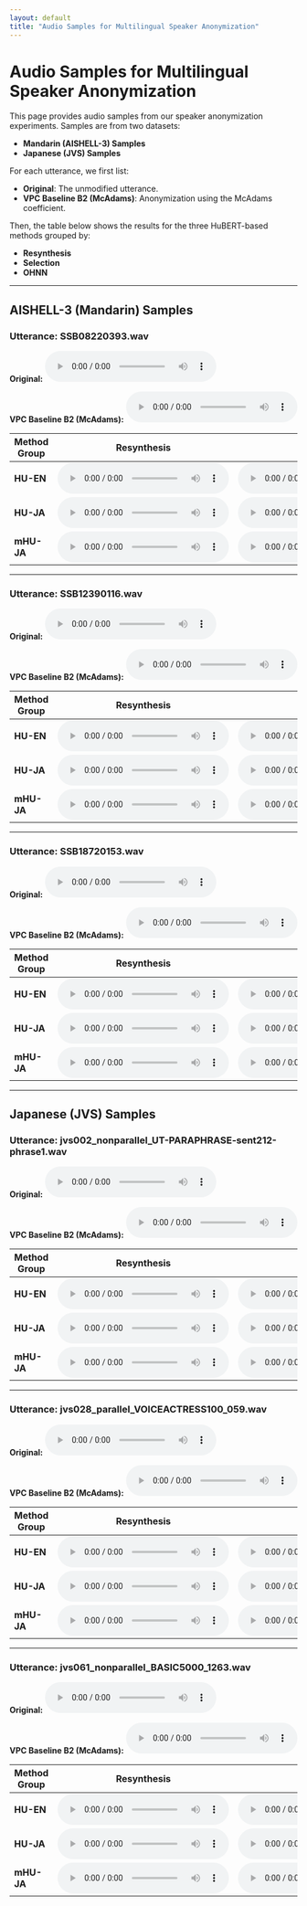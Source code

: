 ```yaml
---
layout: default
title: "Audio Samples for Multilingual Speaker Anonymization"
---
```


# Audio Samples for Multilingual Speaker Anonymization

This page provides audio samples from our speaker anonymization experiments. Samples are from two datasets:

- **Mandarin (AISHELL-3) Samples**
- **Japanese (JVS) Samples**

For each utterance, we first list:
- **Original**: The unmodified utterance.
- **VPC Baseline B2 (McAdams)**: Anonymization using the McAdams coefficient.

Then, the table below shows the results for the three HuBERT-based methods grouped by:
- **Resynthesis**
- **Selection**
- **OHNN**

---

## AISHELL-3 (Mandarin) Samples

### Utterance: SSB08220393.wav

**Original:**
<audio controls>
  <source src="cn/aishell3_test_asr/SSB08220393.wav" type="audio/wav">
Your browser does not support the audio element.
</audio>

**VPC Baseline B2 (McAdams):**
<audio controls>
  <source src="cn/aishell3_test_asr_mcadams/SSB08220393.wav" type="audio/wav">
Your browser does not support the audio element.
</audio>

| Method Group | Resynthesis | Selection | OHNN |
|--------------|-------------|-----------|------|
| **HU-EN**   | <audio controls><source src="cn/aishell3_test_asr_HU-EN-resynthesis/SSB08220393.wav" type="audio/wav"></audio> | <audio controls><source src="cn/aishell3_test_asr_HU-EN-selection/SSB08220393.wav" type="audio/wav"></audio> | <audio controls><source src="cn/aishell3_test_asr_HU-EN-ohnn/SSB08220393.wav" type="audio/wav"></audio> |
| **HU-JA**   | <audio controls><source src="cn/aishell3_test_asr_HU-JA-resynthesis/SSB08220393.wav" type="audio/wav"></audio> | <audio controls><source src="cn/aishell3_test_asr_HU-JA-selection/SSB08220393.wav" type="audio/wav"></audio> | <audio controls><source src="cn/aishell3_test_asr_HU-JA-ohnn/SSB08220393.wav" type="audio/wav"></audio> |
| **mHU-JA**  | <audio controls><source src="cn/aishell3_test_asr_MHU-JA-resynthesis/SSB08220393.wav" type="audio/wav"></audio> | <audio controls><source src="cn/aishell3_test_asr_MHU-JA-selection/SSB08220393.wav" type="audio/wav"></audio> | <audio controls><source src="cn/aishell3_test_asr_MHU-JA-ohnn/SSB08220393.wav" type="audio/wav"></audio> |

---

### Utterance: SSB12390116.wav

**Original:**
<audio controls>
  <source src="cn/aishell3_test_asr/SSB12390116.wav" type="audio/wav">
Your browser does not support the audio element.
</audio>

**VPC Baseline B2 (McAdams):**
<audio controls>
  <source src="cn/aishell3_test_asr_mcadams/SSB12390116.wav" type="audio/wav">
Your browser does not support the audio element.
</audio>

| Method Group | Resynthesis | Selection | OHNN |
|--------------|-------------|-----------|------|
| **HU-EN**   | <audio controls><source src="cn/aishell3_test_asr_HU-EN-resynthesis/SSB12390116.wav" type="audio/wav"></audio> | <audio controls><source src="cn/aishell3_test_asr_HU-EN-selection/SSB12390116.wav" type="audio/wav"></audio> | <audio controls><source src="cn/aishell3_test_asr_HU-EN-ohnn/SSB12390116.wav" type="audio/wav"></audio> |
| **HU-JA**   | <audio controls><source src="cn/aishell3_test_asr_HU-JA-resynthesis/SSB12390116.wav" type="audio/wav"></audio> | <audio controls><source src="cn/aishell3_test_asr_HU-JA-selection/SSB12390116.wav" type="audio/wav"></audio> | <audio controls><source src="cn/aishell3_test_asr_HU-JA-ohnn/SSB12390116.wav" type="audio/wav"></audio> |
| **mHU-JA**  | <audio controls><source src="cn/aishell3_test_asr_MHU-JA-resynthesis/SSB12390116.wav" type="audio/wav"></audio> | <audio controls><source src="cn/aishell3_test_asr_MHU-JA-selection/SSB12390116.wav" type="audio/wav"></audio> | <audio controls><source src="cn/aishell3_test_asr_MHU-JA-ohnn/SSB12390116.wav" type="audio/wav"></audio> |

---

### Utterance: SSB18720153.wav

**Original:**
<audio controls>
  <source src="cn/aishell3_test_asr/SSB18720153.wav" type="audio/wav">
Your browser does not support the audio element.
</audio>

**VPC Baseline B2 (McAdams):**
<audio controls>
  <source src="cn/aishell3_test_asr_mcadams/SSB18720153.wav" type="audio/wav">
Your browser does not support the audio element.
</audio>

| Method Group | Resynthesis | Selection | OHNN |
|--------------|-------------|-----------|------|
| **HU-EN**   | <audio controls><source src="cn/aishell3_test_asr_HU-EN-resynthesis/SSB18720153.wav" type="audio/wav"></audio> | <audio controls><source src="cn/aishell3_test_asr_HU-EN-selection/SSB18720153.wav" type="audio/wav"></audio> | <audio controls><source src="cn/aishell3_test_asr_HU-EN-ohnn/SSB18720153.wav" type="audio/wav"></audio> |
| **HU-JA**   | <audio controls><source src="cn/aishell3_test_asr_HU-JA-resynthesis/SSB18720153.wav" type="audio/wav"></audio> | <audio controls><source src="cn/aishell3_test_asr_HU-JA-selection/SSB18720153.wav" type="audio/wav"></audio> | <audio controls><source src="cn/aishell3_test_asr_HU-JA-ohnn/SSB18720153.wav" type="audio/wav"></audio> |
| **mHU-JA**  | <audio controls><source src="cn/aishell3_test_asr_MHU-JA-resynthesis/SSB18720153.wav" type="audio/wav"></audio> | <audio controls><source src="cn/aishell3_test_asr_MHU-JA-selection/SSB18720153.wav" type="audio/wav"></audio> | <audio controls><source src="cn/aishell3_test_asr_MHU-JA-ohnn/SSB18720153.wav" type="audio/wav"></audio> |

---

## Japanese (JVS) Samples

### Utterance: jvs002_nonparallel_UT-PARAPHRASE-sent212-phrase1.wav

**Original:**
<audio controls>
  <source src="ja/jvs_train/jvs002_nonparallel_UT-PARAPHRASE-sent212-phrase1.wav" type="audio/wav">
Your browser does not support the audio element.
</audio>

**VPC Baseline B2 (McAdams):**
<audio controls>
  <source src="ja/jvs_train_mcadams/jvs002_nonparallel_UT-PARAPHRASE-sent212-phrase1.wav" type="audio/wav">
Your browser does not support the audio element.
</audio>

| Method Group | Resynthesis | Selection | OHNN |
|--------------|-------------|-----------|------|
| **HU-EN**   | <audio controls><source src="ja/jvs_train_HU-EN-resynthesis/jvs002_nonparallel_UT-PARAPHRASE-sent212-phrase1.wav" type="audio/wav"></audio> | <audio controls><source src="ja/jvs_train_HU-EN-selection/jvs002_nonparallel_UT-PARAPHRASE-sent212-phrase1.wav" type="audio/wav"></audio> | <audio controls><source src="ja/jvs_train_HU-EN-ohnn/jvs002_nonparallel_UT-PARAPHRASE-sent212-phrase1.wav" type="audio/wav"></audio> |
| **HU-JA**   | <audio controls><source src="ja/jvs_train_HU-JA-resynthesis/jvs002_nonparallel_UT-PARAPHRASE-sent212-phrase1.wav" type="audio/wav"></audio> | <audio controls><source src="ja/jvs_train_HU-JA-selection/jvs002_nonparallel_UT-PARAPHRASE-sent212-phrase1.wav" type="audio/wav"></audio> | <audio controls><source src="ja/jvs_train_HU-JA-ohnn/jvs002_nonparallel_UT-PARAPHRASE-sent212-phrase1.wav" type="audio/wav"></audio> |
| **mHU-JA**  | <audio controls><source src="ja/jvs_train_MHU-JA-resynthesis/jvs002_nonparallel_UT-PARAPHRASE-sent212-phrase1.wav" type="audio/wav"></audio> | <audio controls><source src="ja/jvs_train_MHU-JA-selection/jvs002_nonparallel_UT-PARAPHRASE-sent212-phrase1.wav" type="audio/wav"></audio> | <audio controls><source src="ja/jvs_train_MHU-JA-ohnn/jvs002_nonparallel_UT-PARAPHRASE-sent212-phrase1.wav" type="audio/wav"></audio> |

---

### Utterance: jvs028_parallel_VOICEACTRESS100_059.wav

**Original:**
<audio controls>
  <source src="ja/jvs_train/jvs028_parallel_VOICEACTRESS100_059.wav" type="audio/wav">
Your browser does not support the audio element.
</audio>

**VPC Baseline B2 (McAdams):**
<audio controls>
  <source src="ja/jvs_train_mcadams/jvs028_parallel_VOICEACTRESS100_059.wav" type="audio/wav">
Your browser does not support the audio element.
</audio>

| Method Group | Resynthesis | Selection | OHNN |
|--------------|-------------|-----------|------|
| **HU-EN**   | <audio controls><source src="ja/jvs_train_HU-EN-resynthesis/jvs028_parallel_VOICEACTRESS100_059.wav" type="audio/wav"></audio> | <audio controls><source src="ja/jvs_train_HU-EN-selection/jvs028_parallel_VOICEACTRESS100_059.wav" type="audio/wav"></audio> | <audio controls><source src="ja/jvs_train_HU-EN-ohnn/jvs028_parallel_VOICEACTRESS100_059.wav" type="audio/wav"></audio> |
| **HU-JA**   | <audio controls><source src="ja/jvs_train_HU-JA-resynthesis/jvs028_parallel_VOICEACTRESS100_059.wav" type="audio/wav"></audio> | <audio controls><source src="ja/jvs_train_HU-JA-selection/jvs028_parallel_VOICEACTRESS100_059.wav" type="audio/wav"></audio> | <audio controls><source src="ja/jvs_train_HU-JA-ohnn/jvs028_parallel_VOICEACTRESS100_059.wav" type="audio/wav"></audio> |
| **mHU-JA**  | <audio controls><source src="ja/jvs_train_MHU-JA-resynthesis/jvs028_parallel_VOICEACTRESS100_059.wav" type="audio/wav"></audio> | <audio controls><source src="ja/jvs_train_MHU-JA-selection/jvs028_parallel_VOICEACTRESS100_059.wav" type="audio/wav"></audio> | <audio controls><source src="ja/jvs_train_MHU-JA-ohnn/jvs028_parallel_VOICEACTRESS100_059.wav" type="audio/wav"></audio> |

---

### Utterance: jvs061_nonparallel_BASIC5000_1263.wav

**Original:**
<audio controls>
  <source src="ja/jvs_train/jvs061_nonparallel_BASIC5000_1263.wav" type="audio/wav">
Your browser does not support the audio element.
</audio>

**VPC Baseline B2 (McAdams):**
<audio controls>
  <source src="ja/jvs_train_mcadams/jvs061_nonparallel_BASIC5000_1263.wav" type="audio/wav">
Your browser does not support the audio element.
</audio>

| Method Group | Resynthesis | Selection | OHNN |
|--------------|-------------|-----------|------|
| **HU-EN**   | <audio controls><source src="ja/jvs_train_HU-EN-resynthesis/jvs061_nonparallel_BASIC5000_1263.wav" type="audio/wav"></audio> | <audio controls><source src="ja/jvs_train_HU-EN-selection/jvs061_nonparallel_BASIC5000_1263.wav" type="audio/wav"></audio> | <audio controls><source src="ja/jvs_train_HU-EN-ohnn/jvs061_nonparallel_BASIC5000_1263.wav" type="audio/wav"></audio> |
| **HU-JA**   | <audio controls><source src="ja/jvs_train_HU-JA-resynthesis/jvs061_nonparallel_BASIC5000_1263.wav" type="audio/wav"></audio> | <audio controls><source src="ja/jvs_train_HU-JA-selection/jvs061_nonparallel_BASIC5000_1263.wav" type="audio/wav"></audio> | <audio controls><source src="ja/jvs_train_HU-JA-ohnn/jvs061_nonparallel_BASIC5000_1263.wav" type="audio/wav"></audio> |
| **mHU-JA**  | <audio controls><source src="ja/jvs_train_MHU-JA-resynthesis/jvs061_nonparallel_BASIC5000_1263.wav" type="audio/wav"></audio> | <audio controls><source src="ja/jvs_train_MHU-JA-selection/jvs061_nonparallel_BASIC5000_1263.wav" type="audio/wav"></audio> | <audio controls><source src="ja/jvs_train_MHU-JA-ohnn/jvs061_nonparallel_BASIC5000_1263.wav" type="audio/wav"></audio> |
